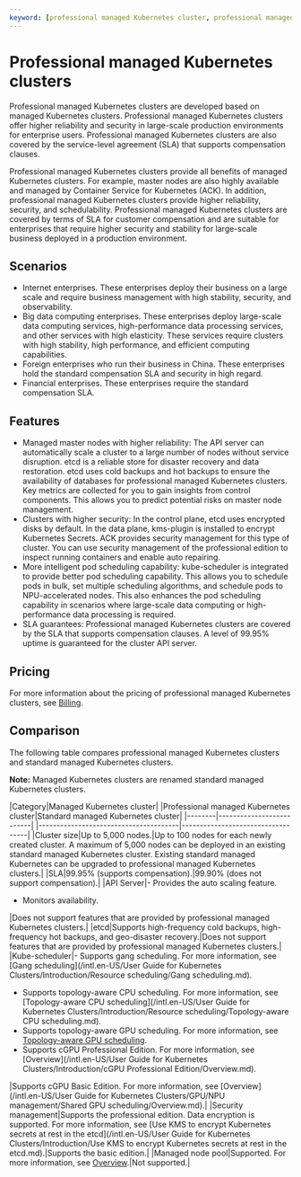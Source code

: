 ```yaml
---
keyword: [professional managed Kubernetes cluster, professional managed Kubernetes cluster, introduction to professional managed Kubernetes cluster]
---
```


# Professional managed Kubernetes clusters

Professional managed Kubernetes clusters are developed based on managed Kubernetes clusters. Professional managed Kubernetes clusters offer higher reliability and security in large-scale production environments for enterprise users. Professional managed Kubernetes clusters are also covered by the service-level agreement \(SLA\) that supports compensation clauses.

Professional managed Kubernetes clusters provide all benefits of managed Kubernetes clusters. For example, master nodes are also highly available and managed by Container Service for Kubernetes \(ACK\). In addition, professional managed Kubernetes clusters provide higher reliability, security, and schedulability. Professional managed Kubernetes clusters are covered by terms of SLA for customer compensation and are suitable for enterprises that require higher security and stability for large-scale business deployed in a production environment.

## Scenarios

-   Internet enterprises. These enterprises deploy their business on a large scale and require business management with high stability, security, and observability.
-   Big data computing enterprises. These enterprises deploy large-scale data computing services, high-performance data processing services, and other services with high elasticity. These services require clusters with high stability, high performance, and efficient computing capabilities.
-   Foreign enterprises who run their business in China. These enterprises hold the standard compensation SLA and security in high regard.
-   Financial enterprises. These enterprises require the standard compensation SLA.

## Features

-   Managed master nodes with higher reliability: The API server can automatically scale a cluster to a large number of nodes without service disruption. etcd is a reliable store for disaster recovery and data restoration. etcd uses cold backups and hot backups to ensure the availability of databases for professional managed Kubernetes clusters. Key metrics are collected for you to gain insights from control components. This allows you to predict potential risks on master node management.
-   Clusters with higher security: In the control plane, etcd uses encrypted disks by default. In the data plane, kms-plugin is installed to encrypt Kubernetes Secrets. ACK provides security management for this type of cluster. You can use security management of the professional edition to inspect running containers and enable auto repairing.
-   More intelligent pod scheduling capability: kube-scheduler is integrated to provide better pod scheduling capability. This allows you to schedule pods in bulk, set multiple scheduling algorithms, and schedule pods to NPU-accelerated nodes. This also enhances the pod scheduling capability in scenarios where large-scale data computing or high-performance data processing is required.
-   SLA guarantees: Professional managed Kubernetes clusters are covered by the SLA that supports compensation clauses. A level of 99.95% uptime is guaranteed for the cluster API server.

## Pricing

For more information about the pricing of professional managed Kubernetes clusters, see [Billing](/intl.en-US/Pricing/Billing.md).

## Comparison

The following table compares professional managed Kubernetes clusters and standard managed Kubernetes clusters.

**Note:** Managed Kubernetes clusters are renamed standard managed Kubernetes clusters.

|Category|Managed Kubernetes cluster|
|Professional managed Kubernetes cluster|Standard managed Kubernetes cluster|
|--------|--------------------------|
|---------------------------------------|-----------------------------------|
|Cluster size|Up to 5,000 nodes.|Up to 100 nodes for each newly created cluster. A maximum of 5,000 nodes can be deployed in an existing standard managed Kubernetes cluster. Existing standard managed Kubernetes can be upgraded to professional managed Kubernetes clusters.|
|SLA|99.95% \(supports compensation\).|99.90% \(does not support compensation\).|
|API Server|-   Provides the auto scaling feature.
-   Monitors availability.

|Does not support features that are provided by professional managed Kubernetes clusters.|
|etcd|Supports high-frequency cold backups, high-frequency hot backups, and geo-disaster recovery.|Does not support features that are provided by professional managed Kubernetes clusters.|
|Kube-scheduler|-   Supports gang scheduling. For more information, see [Gang scheduling](/intl.en-US/User Guide for Kubernetes Clusters/Introduction/Resource scheduling/Gang scheduling.md).
-   Supports topology-aware CPU scheduling. For more information, see [Topology-aware CPU scheduling](/intl.en-US/User Guide for Kubernetes Clusters/Introduction/Resource scheduling/Topology-aware CPU scheduling.md).
-   Supports topology-aware GPU scheduling. For more information, see [Topology-aware GPU scheduling]().
-   Supports cGPU Professional Edition. For more information, see [Overview](/intl.en-US/User Guide for Kubernetes Clusters/Introduction/cGPU Professional Edition/Overview.md).

|Supports cGPU Basic Edition. For more information, see [Overview](/intl.en-US/User Guide for Kubernetes Clusters/GPU/NPU management/Shared GPU scheduling/Overview.md).|
|Security management|Supports the professional edition. Data encryption is supported. For more information, see [Use KMS to encrypt Kubernetes secrets at rest in the etcd](/intl.en-US/User Guide for Kubernetes Clusters/Introduction/Use KMS to encrypt Kubernetes secrets at rest in the etcd.md).|Supports the basic edition.|
|Managed node pool|Supported. For more information, see [Overview]().|Not supported.|

